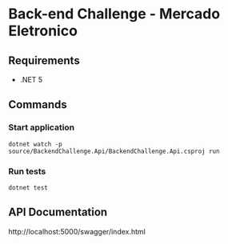 # Back-end Challenge - Mercado Eletronico

## Requirements
 - .NET 5

## Commands

### Start application
```
dotnet watch -p source/BackendChallenge.Api/BackendChallenge.Api.csproj run
```

### Run tests
```
dotnet test
```

## API Documentation

http://localhost:5000/swagger/index.html
